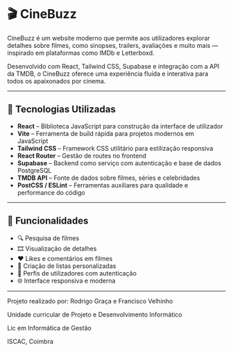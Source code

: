 # 🎬 CineBuzz

CineBuzz é um website moderno que permite aos utilizadores explorar detalhes sobre filmes, como sinopses, trailers, avaliações e muito mais — inspirado em plataformas como IMDb e Letterboxd.

Desenvolvido com React, Tailwind CSS, Supabase e integração com a API da TMDB, o CineBuzz oferece uma experiência fluída e interativa para todos os apaixonados por cinema.

---

## 🚀 Tecnologias Utilizadas

* **React** – Biblioteca JavaScript para construção da interface de utilizador
* **Vite** – Ferramenta de build rápida para projetos modernos em JavaScript
* **Tailwind CSS** – Framework CSS utilitário para estilização responsiva
* **React Router** – Gestão de routes no frontend
* **Supabase** – Backend como serviço com autenticação e base de dados PostgreSQL
* **TMDB API** – Fonte de dados sobre filmes, séries e celebridades
* **PostCSS / ESLint** – Ferramentas auxiliares para qualidade e performance do código

---

## 🧩 Funcionalidades

* 🔍 Pesquisa de filmes
* 🎞️ Visualização de detalhes
* ❤️ Likes e comentários em filmes
* 📝 Criação de listas personalizadas
* 👤 Perfis de utilizadores com autenticação
* 🌐 Interface responsiva e moderna

---

Projeto realizado por: Rodrigo Graça e Francisco Velhinho

Unidade curricular de Projeto e Desenvolvimento Informático

Lic em Informática de Gestão

ISCAC, Coimbra
